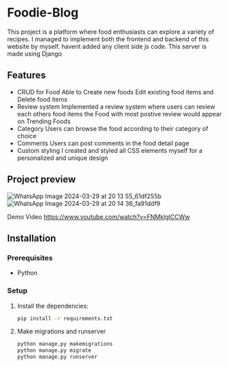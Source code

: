 # Foodie-Blog

This project is a platform where food enthusiasts can explore a variety of recipes. 
I managed to implement both the frontend and backend of this website by myself. havent added any client side js code.
This server is made using Django

## Features

- CRUD for Food Able to Create new foods Edit existing food items and Delete food items
- Review system Implemented a review system where users can review each others food items the Food with most postive review would appear on Trending Foods
- Category  Users can browse the food according to their category of choice
- Comments Users can post comments in the food detail page
- Custom styling I created and styled all CSS elements myself for a personalized and unique design

## Project preview

![WhatsApp Image 2024-03-29 at 20 13 55_61df255b](https://github.com/ZLaTaN003/Foodie-Blog/assets/140087832/e75146f9-f2db-40b6-a021-0a8d170f9384)
![WhatsApp Image 2024-03-29 at 20 14 36_fa91ddf9](https://github.com/ZLaTaN003/Foodie-Blog/assets/140087832/fdc2b423-48b8-4042-bbc6-5aa5d6ce77ea)

Demo Video https://www.youtube.com/watch?v=FNMklglCCWw

## Installation

### Prerequisites

- Python
  
### Setup

1. Install the dependencies:

    ```bash
    pip install -r requirements.txt
    ```
2. Make migrations and runserver
      ```bash
     python manage.py makemigrations
     python manage.py migrate
     python manage.py runserver
    ```







